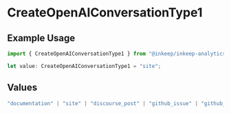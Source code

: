 # CreateOpenAIConversationType1

## Example Usage

```typescript
import { CreateOpenAIConversationType1 } from "@inkeep/inkeep-analytics/models/components";

let value: CreateOpenAIConversationType1 = "site";
```

## Values

```typescript
"documentation" | "site" | "discourse_post" | "github_issue" | "github_discussion" | "stackoverflow_question" | "discord_forum_post" | "discord_message" | "custom_question_answer"
```